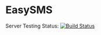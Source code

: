 # EasySMS

Server Testing Status: [![Build Status](https://travis-ci.org/ViciousFish/EasySMS.svg?branch=master)](https://travis-ci.org/ViciousFish/EasySMS)

